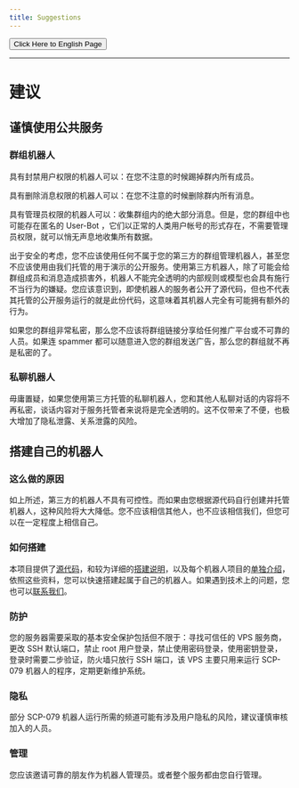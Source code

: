 ```yaml
---
title: Suggestions
---
```


<button onmouseover="PlaySound('totop1')" onmouseout="StopSound('totop1')" onclick="window.location.href = '/suggestions/';" class="en">Click Here to English Page</button>

---

<link rel="stylesheet" href="/css/chinese.css">

# 建议

## 谨慎使用公共服务

### 群组机器人

具有封禁用户权限的机器人可以：在您不注意的时候踢掉群内所有成员。

具有删除消息权限的机器人可以：在您不注意的时候删除群内所有消息。

具有管理员权限的机器人可以：收集群组内的绝大部分消息。但是，您的群组中也可能存在匿名的 User-Bot ，它们以正常的人类用户帐号的形式存在，不需要管理员权限，就可以悄无声息地收集所有数据。

出于安全的考虑，您不应该使用任何不属于您的第三方的群组管理机器人，甚至您不应该使用由我们托管的用于演示的公开服务。使用第三方机器人，除了可能会给群组成员和消息造成损害外，机器人不能完全透明的内部规则或模型也会具有施行不当行为的嫌疑。您应该意识到，即使机器人的服务者公开了源代码，但也不代表其托管的公开服务运行的就是此份代码，这意味着其机器人完全有可能拥有额外的行为。

如果您的群组非常私密，那么您不应该将群组链接分享给任何推广平台或不可靠的人员。如果连 spammer 都可以随意进入您的群组发送广告，那么您的群组就不再是私密的了。

### 私聊机器人

毋庸置疑，如果您使用第三方托管的私聊机器人，您和其他人私聊对话的内容将不再私密，谈话内容对于服务托管者来说将是完全透明的。这不仅带来了不便，也极大增加了隐私泄露、关系泄露的风险。

## 搭建自己的机器人

### 这么做的原因

如上所述，第三方的机器人不具有可控性。而如果由您根据源代码自行创建并托管机器人，这种风险将大大降低。您不应该相信其他人，也不应该相信我们，但您可以在一定程度上相信自己。

### 如何搭建

本项目提供了[源代码](/projects/)，和较为详细的[搭建说明](/how-zh/)，以及每个机器人项目的[单独介绍](/tools/)，依照这些资料，您可以快速搭建起属于自己的机器人。如果遇到技术上的问题，您也可以[联系我们](/contact/)。

### 防护

您的服务器需要采取的基本安全保护包括但不限于：寻找可信任的 VPS 服务商，更改 SSH 默认端口，禁止 root 用户登录，禁止使用密码登录，使用密钥登录，登录时需要二步验证，防火墙只放行 SSH 端口，该 VPS 主要只用来运行 SCP-079 机器人的程序，定期更新维护系统。

### 隐私

部分 SCP-079 机器人运行所需的频道可能有涉及用户隐私的风险，建议谨慎审核加入的人员。

### 管理

您应该邀请可靠的朋友作为机器人管理员。或者整个服务都由您自行管理。

<audio src="/audio/door/dooropenpage.ogg" autoplay></audio>
